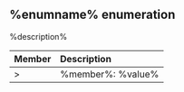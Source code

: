 ## %enumname% enumeration
%description%

| Member	   | Description|
|:-------------|:-------|
>|%member%: %value%      | %description% |
